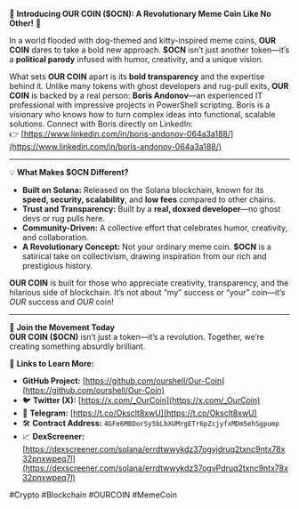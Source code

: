 🌟 **Introducing OUR COIN ($OCN): A Revolutionary Meme Coin Like No Other!** 🌟  

In a world flooded with dog-themed and kitty-inspired meme coins, **OUR COIN** dares to take a bold new approach. **$OCN** isn’t just another token—it’s a **political parody** infused with humor, creativity, and a unique vision.  

What sets **OUR COIN** apart is its **bold transparency** and the expertise behind it. Unlike many tokens with ghost developers and rug-pull exits, **OUR COIN** is backed by a real person: **Boris Andonov**—an experienced IT professional with impressive projects in PowerShell scripting. Boris is a visionary who knows how to turn complex ideas into functional, scalable solutions. Connect with Boris directly on LinkedIn:  
👉 [https://www.linkedin.com/in/boris-andonov-064a3a188/](https://www.linkedin.com/in/boris-andonov-064a3a188/)  

---

💡 **What Makes $OCN Different?**  
- **Built on Solana:** Released on the Solana blockchain, known for its **speed, security, scalability**, and **low fees** compared to other chains.  
- **Trust and Transparency:** Built by a **real, doxxed developer**—no ghost devs or rug pulls here.  
- **Community-Driven:** A collective effort that celebrates humor, creativity, and collaboration.  
- **A Revolutionary Concept:** Not your ordinary meme coin. **$OCN** is a satirical take on collectivism, drawing inspiration from our rich and prestigious history.

**OUR COIN** is built for those who appreciate creativity, transparency, and the hilarious side of blockchain. It’s not about “my” success or “your” coin—it’s *OUR* success and *OUR* coin!  

---

🚀 **Join the Movement Today**  
**OUR COIN ($OCN)** isn’t just a token—it’s a revolution. Together, we’re creating something absurdly brilliant.  

🔗 **Links to Learn More:**  
- **GitHub Project:** [https://github.com/ourshell/Our-Coin](https://github.com/ourshell/Our-Coin)  
- 🐦 **Twitter (X):** [https://x.com/_OurCoin](https://x.com/_OurCoin)  
- 💬 **Telegram:** [https://t.co/Oksclt8xwU](https://t.co/Oksclt8xwU)  
- 🛠 **Contract Address:** `4GFe6MBDorSy5bLbXUMrgETr6pZcjyfxMDm5ehSgpump`  
- 📈 **DexScreener:** [https://dexscreener.com/solana/errdtwwykdz37ogvjdruq2txnc9ntx78x32pnxwpeq7l](https://dexscreener.com/solana/errdtwwykdz37ogvPdruq2txnc9ntx78x32pnxwpeq7l)  

#Crypto #Blockchain #OURCOIN #MemeCoin  

